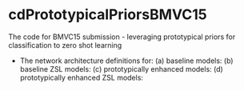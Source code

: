 # cdPrototypicalPriorsBMVC15
The code for BMVC15 submission - leveraging prototypical priors for classification to zero shot learning

- The network architecture definitions for:
	(a) baseline models:
	(b) baseline ZSL models:
	(c) prototypically enhanced models:
	(d) prototypically enhanced ZSL models:
